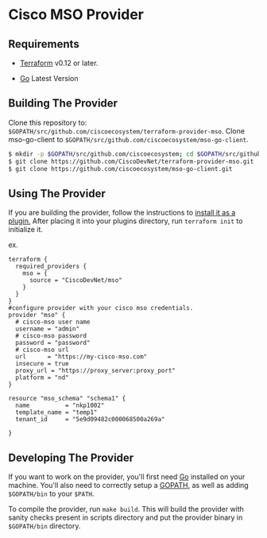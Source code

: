 # Cisco MSO Provider

Requirements
------------

- [Terraform](https://www.terraform.io/downloads.html) v0.12 or later.

- [Go](https://golang.org/doc/install) Latest Version

## Building The Provider ##
Clone this repository to: `$GOPATH/src/github.com/ciscoecosystem/terraform-provider-mso`.
Clone mso-go-client to `$GOPATH/src/github.com/ciscoecosystem/mso-go-client`.

```sh
$ mkdir -p $GOPATH/src/github.com/ciscoecosystem; cd $GOPATH/src/github.com/ciscoecosystem
$ git clone https://github.com/CiscoDevNet/terraform-provider-mso.git
$ git clone https://github.com/ciscoecosystem/mso-go-client.git
```


Using The Provider
------------------
If you are building the provider, follow the instructions to [install it as a plugin.](https://www.terraform.io/docs/plugins/basics.html#installing-a-plugin) After placing it into your plugins directory, run `terraform init` to initialize it.

ex.
```hcl
terraform {
  required_providers {
    mso = {
      source = "CiscoDevNet/mso"
    }
  }
}
#configure provider with your cisco mso credentials.
provider "mso" {
  # cisco-mso user name
  username = "admin"
  # cisco-mso password
  password = "password"
  # cisco-mso url
  url      = "https://my-cisco-mso.com"
  insecure = true
  proxy_url = "https://proxy_server:proxy_port"
  platform = "nd"
}

resource "mso_schema" "schema1" {
  name          = "nkp1002"
  template_name = "temp1"
  tenant_id     = "5e9d09482c000068500a269a"

}

```


Developing The Provider
-----------------------
If you want to work on the provider, you'll first need [Go](http://www.golang.org) installed on your machine. You'll also need to correctly setup a [GOPATH](http://golang.org/doc/code.html#GOPATH), as well as adding `$GOPATH/bin` to your `$PATH`.

To compile the provider, run `make build`. This will build the provider with sanity checks present in scripts directory and put the provider binary in `$GOPATH/bin` directory.

